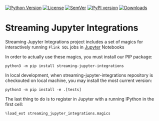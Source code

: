 [![Python Version](https://img.shields.io/badge/python-3.8-blue.svg)](https://github.com/getindata/streaming_jupyter_integrations)
[![License](https://img.shields.io/badge/license-Apache%202.0-blue.svg)](https://opensource.org/licenses/Apache-2.0)
[![SemVer](https://img.shields.io/badge/semver-2.0.0-green)](https://semver.org/)
[![PyPI version](https://badge.fury.io/py/streaming_jupyter_integrations.svg)](https://pypi.org/project/streaming_jupyter_integrations/)
[![Downloads](https://pepy.tech/badge/streaming_jupyter_integrations)](https://pepy.tech/badge/streaming_jupyter_integrations)

# Streaming Jupyter Integrations

Streaming Jupyter Integrations project includes a set of magics for interactively running `Flink SQL`  jobs in [Jupyter](https://jupyter.org/) Notebooks

In order to actually use these magics, you must install our PIP package:

```shell
python3 -m pip install streaming-jupyter-integrations
```

In local development, when streaming-jupyter-integrations repository is checkouted on local machine, you may install the most current version:

```shell
python3 -m pip install -e .[tests]
```

The last thing to do is to register in Jupyter with a running IPython in the first cell:

```python
%load_ext streaming_jupyter_integrations.magics
```
